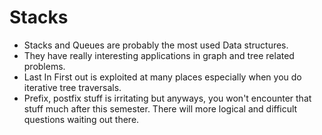 # Stacks
- Stacks and Queues are probably the most used Data structures.
- They have really interesting applications in graph and tree related problems. 
- Last In First out is exploited at many places especially when you do iterative tree traversals.
- Prefix, postfix stuff is irritating but anyways, you won't encounter that stuff much after this semester. There will 
  more logical and difficult questions waiting out there.
